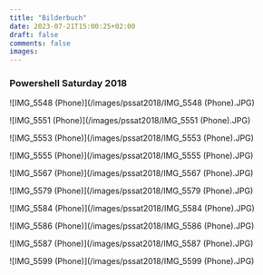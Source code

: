 ```yaml
---
title: "Bilderbuch"
date: 2023-07-21T15:00:25+02:00
draft: false
comments: false
images:
---
```


### Powershell Saturday 2018

![IMG_5548 (Phone)](/images/pssat2018/IMG_5548 (Phone).JPG)

![IMG_5551 (Phone)](/images/pssat2018/IMG_5551 (Phone).JPG)

![IMG_5553 (Phone)](/images/pssat2018/IMG_5553 (Phone).JPG)

![IMG_5555 (Phone)](/images/pssat2018/IMG_5555 (Phone).JPG)

![IMG_5567 (Phone)](/images/pssat2018/IMG_5567 (Phone).JPG)

![IMG_5579 (Phone)](/images/pssat2018/IMG_5579 (Phone).JPG)

![IMG_5584 (Phone)](/images/pssat2018/IMG_5584 (Phone).JPG)

![IMG_5586 (Phone)](/images/pssat2018/IMG_5586 (Phone).JPG)

![IMG_5587 (Phone)](/images/pssat2018/IMG_5587 (Phone).JPG)

![IMG_5599 (Phone)](/images/pssat2018/IMG_5599 (Phone).JPG)

